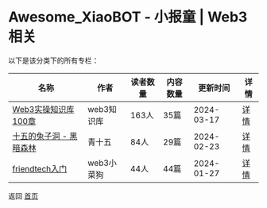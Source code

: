 # Awesome_XiaoBOT - 小报童 | Web3相关

以下是该分类下的所有专栏：

| 名称 | 作者 | 读者数量 | 内容数量 | 更新时间 | 详情 |
|------|------|----------|----------|----------|------|
| [Web3实操知识库100章](https://xiaobot.net/p/brc20?refer=9c3f1c95-a052-465a-9902-f6d75080262a) | web3知识库 | 163人 | 35篇 |  2024-03-17 | [详情](data/brc20.md) |
| [十五的兔子洞 - 黑暗森林](https://xiaobot.net/p/shiwu?refer=9c3f1c95-a052-465a-9902-f6d75080262a) | 青十五 | 84人 | 29篇 |  2024-02-23 | [详情](data/shiwu.md) |
| [friendtech入门](https://xiaobot.net/p/abc123?refer=9c3f1c95-a052-465a-9902-f6d75080262a) | web3小菜狗 | 44人 | 44篇 |  2024-01-27 | [详情](data/abc123.md) |


返回 [首页](../README.md)
